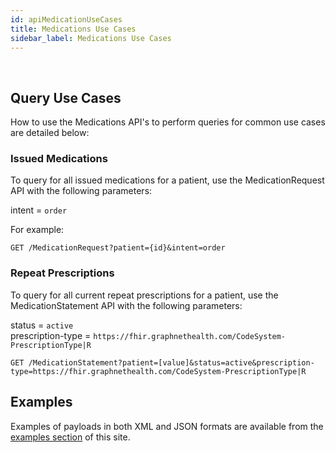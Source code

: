 ```yaml
---
id: apiMedicationUseCases
title: Medications Use Cases
sidebar_label: Medications Use Cases
---
```

 
## Query Use Cases
How to use the Medications API's to perform queries for common use cases are detailed below: 

### Issued Medications
To query for all issued medications for a patient, use the MedicationRequest API with the following parameters:
 
intent = `order`  

For example:

```http
GET /MedicationRequest?patient={id}&intent=order
```

### Repeat Prescriptions
To query for all current repeat prescriptions for a patient, use the MedicationStatement API with the following parameters:

status = `active`  
prescription-type = `https://fhir.graphnethealth.com/CodeSystem-PrescriptionType|R`  

```http
GET /MedicationStatement?patient=[value]&status=active&prescription-type=https://fhir.graphnethealth.com/CodeSystem-PrescriptionType|R
```

## Examples

Examples of payloads in both XML and JSON formats are available from the [examples section](../examples/exampleOverview) of this site.
